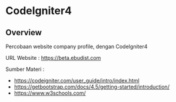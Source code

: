 # CodeIgniter4 

## Overview

Percobaan website company profile, dengan CodeIgniter4

URL Website : https://beta.ebudist.com

Sumber Materi :

- https://codeigniter.com/user_guide/intro/index.html
- https://getbootstrap.com/docs/4.5/getting-started/introduction/
- https://www.w3schools.com/


